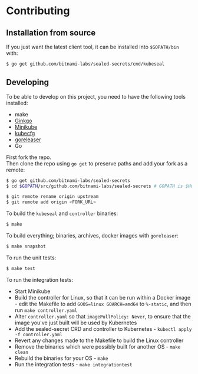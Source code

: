 # Contributing

## Installation from source

If you just want the latest client tool, it can be installed into
`$GOPATH/bin` with:

```sh
$ go get github.com/bitnami-labs/sealed-secrets/cmd/kubeseal
```

## Developing

To be able to develop on this project, you need to have the following tools installed:
* make
* [Ginkgo](https://onsi.github.io/ginkgo/)
* [Minikube](https://github.com/kubernetes/minikube)
* [kubecfg](https://github.com/ksonnet/kubecfg)
* [goreleaser](https://github.com/goreleaser/goreleaser)
* Go

First fork the repo.  
Then clone the repo using `go get` to preserve paths and add your fork as a remote:
```sh
$ go get github.com/bitnami-labs/sealed-secrets
$ cd $GOPATH/src/github.com/bitnami-labs/sealed-secrets # GOPATH is $HOME/go by default.

$ git remote rename origin upstream
$ git remote add origin <FORK_URL>
```

To build the `kubeseal` and `controller` binaries:
```sh
$ make
```

To build everything; binaries, archives, docker images with `goreleaser`:
```sh
$ make snapshot
```

To run the unit tests:
```bash
$ make test
```

To run the integration tests:
* Start Minikube
* Build the controller for Linux, so that it can be run within a Docker image - edit the Makefile to add 
`GOOS=linux GOARCH=amd64` to `%-static`, and then run `make controller.yaml`
* Alter `controller.yaml` so that `imagePullPolicy: Never`, to ensure that the image you've just built will be
used by Kubernetes
* Add the sealed-secret CRD and controller to Kubernetes - `kubectl apply -f controller.yaml`
* Revert any changes made to the Makefile to build the Linux controller
* Remove the binaries which were possibly built for another OS - `make clean`
* Rebuild the binaries for your OS - `make`
* Run the integration tests - `make integrationtest`

